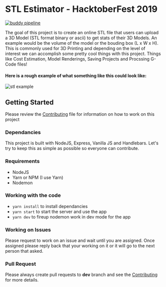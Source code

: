 # STL Estimator - HacktoberFest 2019
[![buddy pipeline](https://app.buddy.works/3daddict/stl-estimator-nodejs/pipelines/pipeline/213288/badge.svg?token=b8c306937eeaca3ed8524eff5a4783b980a818bf1565b619716f9fe4505bec82 "buddy pipeline")](https://app.buddy.works/3daddict/stl-estimator-nodejs/pipelines/pipeline/213288)

The goal of this project is to create an online STL file that users can upload a 3D Model (STL format binary or ascii) to get stats of their 3D Models. An example would be the volume of the model or the bouding box (L x W x H). This is commonly used for 3D Printing and depending on the level of interest we can accomplish some pretty cool things with this project. Things like Cost Estimation, Model Renderings, Saving Projects and Procssing G-Code files!

#### Here is a rough example of what something like this could look like:

![stl example](https://i.ibb.co/2FpnzfW/STLExample-2x.jpg "STL Example Image")

## Getting Started
Please review the [Contributing](https://github.com/3daddict/stl-estimator-nodejs/CONTRIBUTING.md) file for information on how to work on this project

### Dependancies
This project is built with NodeJS, Express, Vanilla JS and Handlebars. Let's try to keep this as simple as possible so everyone can contribute.

### Requirements
- NodeJS
- Yarn or NPM (I use Yarn)
- Nodemon

### Working with the code
- `yarn install` to install dependancies
- `yarn start` to start the server and use the app
- `yarn dev` to fireup nodemon work in dev mode for the app

### Working on Issues
Please request to work on an issue and wait until you are assigned. Once assigned please reply back that your working on it or it will go to the next person that asked.

### Pull Request
Please always create pull requests to **dev** branch and see the [Contributing](https://github.com/3daddict/stl-estimator-nodejs/CONTRIBUTING.md) for more details.
